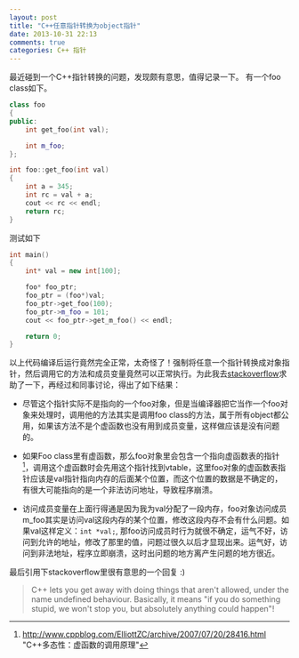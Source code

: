 ```yaml
---
layout: post
title: "C++任意指针转换为object指针"
date: 2013-10-31 22:13
comments: true
categories: C++ 指针
---
```


最近碰到一个C++指针转换的问题，发现颇有意思，值得记录一下。
有一个foo class如下。
``` cpp
class foo
{
public:
    int get_foo(int val);

    int m_foo;
};

int foo::get_foo(int val)
{
    int a = 345;
    int rc = val + a;
    cout << rc << endl;
    return rc;
}
```
测试如下
``` cpp
int main()
{
    int* val = new int[100];

    foo* foo_ptr;
    foo_ptr = (foo*)val;
    foo_ptr->get_foo(100);
    foo_ptr->m_foo = 101;
    cout << foo_ptr->get_m_foo() << endl;

    return 0;
}
```
以上代码编译后运行竟然完全正常，太奇怪了！强制将任意一个指针转换成对象指针，然后调用它的方法和成员变量竟然可以正常执行。为此我去[stackoverflow](http://stackoverflow.com/questions/19688638/convert-an-int-pointer-to-any-object-pointer-then-call-its-methods-it-works)求助了一下，再经过和同事讨论，得出了如下结果：
    
* 尽管这个指针实际不是指向的一个foo对象，但是当编译器把它当作一个foo对象来处理时，调用他的方法其实是调用foo class的方法，属于所有object都公用，如果该方法不是个虚函数也没有用到成员变量，这样做应该是没有问题的。

* 如果Foo class里有虚函数，那么foo对象里会包含一个指向虚函数表的指针[^1]，调用这个虚函数时会先用这个指针找到vtable，这里foo对象的虚函数表指针应该是val指针指向内存的后面某个位置，而这个位置的数据是不确定的，有很大可能指向的是一个非法访问地址，导致程序崩溃。

* 访问成员变量在上面行得通是因为我为val分配了一段内存，foo对象访问成员m_foo其实是访问val这段内存的某个位置，修改这段内存不会有什么问题。如果val这样定义：`int *val;`, 那foo访问成员时行为就很不确定，运气不好，访问到允许的地址，修改了那里的值，问题过很久以后才显现出来。运气好，访问到非法地址，程序立即崩溃，这时出问题的地方离产生问题的地方很近。

最后引用下stackoverflow里很有意思的一个回复 :)

> C++ lets you get away with doing things that aren't allowed, under the name undefined behaviour. Basically, it means "if you do something stupid, we won't stop you, but absolutely anything could happen"! 

[^1]: http://www.cppblog.com/ElliottZC/archive/2007/07/20/28416.html "C++多态性：虚函数的调用原理"

